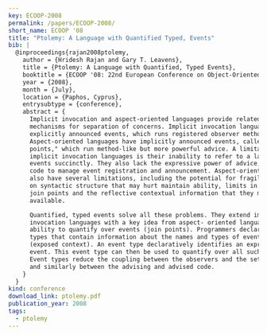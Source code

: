 ```yaml
---
key: ECOOP-2008
permalink: /papers/ECOOP-2008/
short_name: ECOOP '08
title: "Ptolemy: A Language with Quantified Typed, Events"
bib: |
  @inproceedings{rajan2008ptolemy,
    author = {Hridesh Rajan and Gary T. Leavens},
    title = {Ptolemy: A Language with Quantified, Typed Events},
    booktitle = {ECOOP '08: 22nd European Conference on Object-Oriented Programming},
    year = {2008},
    month = {July},
    location = {Paphos, Cyprus},
    entrysubtype = {conference},
    abstract = {
      Implicit invocation and aspect-oriented languages provide related but distinct
      mechanisms for separation of concerns. Implicit invocation languages have
      explicitly announced events, which runs registered observer methods.
      Aspect-oriented languages have implicitly announced events, called "join
      points," which run method-like but more powerful advice. A limitation of
      implicit invocation languages is their inability to refer to a large set of
      events succinctly. They also lack the expressive power of advice, and require
      code to manage event registration and announcement. Aspect-oriented languages
      also have several limitations, including the potential for fragile dependence
      on syntactic structure that may hurt maintain ability, limits in the set of
      join points and the reflective contextual information that they make
      available.

      Quantified, typed events solve all these problems. They extend implicit
      invocation languages with a key idea from aspect- oriented languages: the
      ability to quantify over events (join points). Programmers declare named event
      types that contain information about the names and types of event arguments
      (exposed context). An event type declaratively identifies an expression as an
      event. This event type can then be used to quantify over all such events.
      Event types reduce the coupling between the observers and the set of events,
      and similarly between the advising and advised code.
    }
  }
kind: conference
download_link: ptolemy.pdf
publication_year: 2008
tags:
  - ptolemy
---
```

